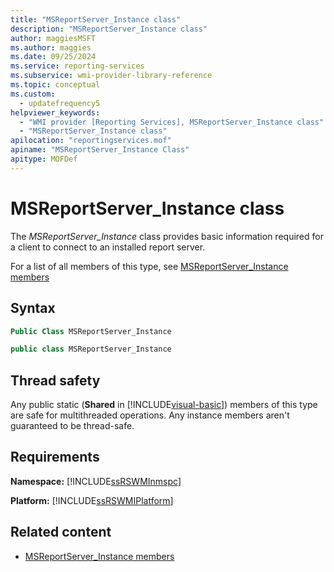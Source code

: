 ```yaml
---
title: "MSReportServer_Instance class"
description: "MSReportServer_Instance class"
author: maggiesMSFT
ms.author: maggies
ms.date: 09/25/2024
ms.service: reporting-services
ms.subservice: wmi-provider-library-reference
ms.topic: conceptual
ms.custom:
  - updatefrequency5
helpviewer_keywords:
  - "WMI provider [Reporting Services], MSReportServer_Instance class"
  - "MSReportServer_Instance class"
apilocation: "reportingservices.mof"
apiname: "MSReportServer_Instance Class"
apitype: MOFDef
---
```

# MSReportServer_Instance class
  The *MSReportServer_Instance* class provides basic information required for a client to connect to an installed report server.  
  
 For a list of all members of this type, see [MSReportServer_Instance members](../../reporting-services/wmi-provider-library-reference/msreportserver-instance-members.md)  
  
## Syntax  
  
```vb  
Public Class MSReportServer_Instance  
```  
  
```csharp  
public class MSReportServer_Instance  
```  
  
## Thread safety  
 Any public static (**Shared** in [!INCLUDE[visual-basic](../../includes/visual-basic-md.md)]) members of this type are safe for multithreaded operations. Any instance members aren't guaranteed to be thread-safe.  
  
## Requirements  
 **Namespace:** [!INCLUDE[ssRSWMInmspc](../../includes/ssrswminmspc-md.md)]  
  
 **Platform:** [!INCLUDE[ssRSWMIPlatform](../../includes/ssrswmiplatform-md.md)]  
  
## Related content

- [MSReportServer_Instance members](../../reporting-services/wmi-provider-library-reference/msreportserver-instance-members.md)
